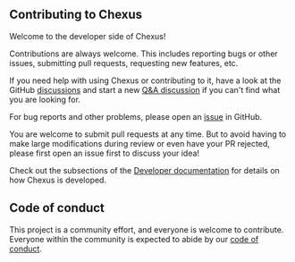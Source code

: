 ## Contributing to Chexus

Welcome to the developer side of Chexus!

Contributions are always welcome.
This includes reporting bugs or other issues, submitting pull requests, requesting new features, etc.

If you need help with using Chexus or contributing to it, have a look at the GitHub [discussions](https://github.com/scipp/chexus/discussions) and start a new [Q&A discussion](https://github.com/scipp/chexus/discussions/categories/q-a) if you can't find what you are looking for.

For bug reports and other problems, please open an [issue](https://github.com/scipp/chexus/issues/new) in GitHub.

You are welcome to submit pull requests at any time.
But to avoid having to make large modifications during review or even have your PR rejected, please first open an issue first to discuss your idea!

Check out the subsections of the [Developer documentation](https://scipp.github.io/chexus/developer/index.html) for details on how Chexus is developed.

## Code of conduct

This project is a community effort, and everyone is welcome to contribute.
Everyone within the community is expected to abide by our [code of conduct](https://github.com/scipp/chexus/blob/main/CODE_OF_CONDUCT.md).
